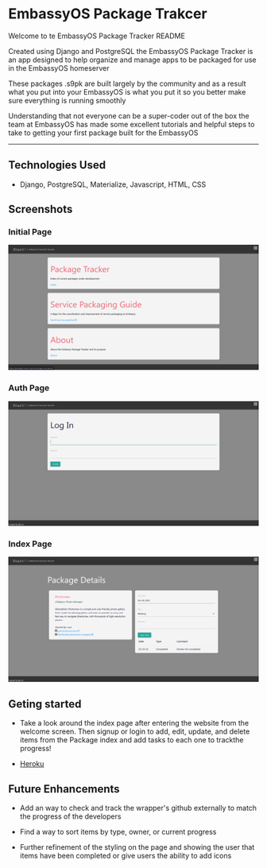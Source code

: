 # EmbassyOS Package Trakcer

Welcome to te EmbassyOS Package Tracker README

Created using Django and PostgreSQL the EmbassyOS Package Tracker is an app designed to help organize and manage apps to be packaged for use in the EmbassyOS homeserver

These packages .s9pk are built largely by the community and as a result what you put into your EmbassyOS is what you put it so you better make sure everything is running smoothly

Understanding that not everyone can be a super-coder out of the box the team at EmbassyOS has made some excellent tutorials and helpful steps to take to getting your first package built for the EmbassyOS
____________ 

## Technologies Used

- Django, PostgreSQL, Materialize, Javascript, HTML, CSS

## Screenshots

### Initial Page
![Initial](main_app/static/imgs/Screenshot_2022-10-20_08-30-57.png)

### Auth Page
![Login](main_app/static/imgs/Screenshot_2022-10-20_08-31-42.png)

### Index Page
![Final](main_app/static/imgs/Screenshot_2022-10-20_08-31-17.png)

## Geting started

 - Take a look around the index page after entering the website from the welcome screen. Then signup or login to add, edit, update, and delete items from the Package index and add tasks to each one to trackthe progress!

 - [Heroku](https://package-tracker-ga.herokuapp.com/)

## Future Enhancements

- Add an way to check and track the wrapper's github externally to match the progress of the developers

- Find a way to sort items by type, owner, or current progress

- Further refinement of the styling on the page and showing the user that items have been completed or give users the ability to add icons